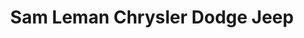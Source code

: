 ---
title: "Sam Leman Chrysler Dodge Jeep"
url: /morton/sam-leman-chrysler-dodge-jeep/
shop: car
---
